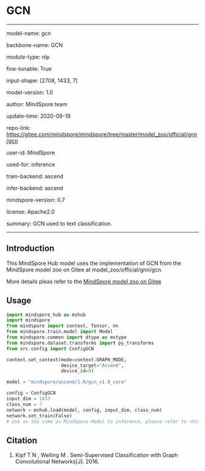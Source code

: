 # GCN

---

model-name: gcn

backbone-name: GCN

module-type: nlp

fine-tunable: True

input-shape: [2708, 1433, 7]

model-version: 1.0

author: MindSpore team

update-time: 2020-09-19

repo-link: <https://gitee.com/mindspore/mindspore/tree/master/model_zoo/official/gnn/gcn>

user-id: MindSpore

used-for: inference

train-backend: ascend

infer-backend: ascend

mindspore-version: 0.7

license: Apache2.0

summary: GCN used to text classification.

---

## Introduction

This MindSpore Hub model uses the implementation of GCN from the MindSpore model zoo on Gitee at model_zoo/official/gnn/gcn.

More details pleas refer to the [MindSpore model zoo on Gitee](https://gitee.com/mindspore/mindspore/blob/master/model_zoo/official/gnn/gcn/README.md)

## Usage

```python
import mindspore_hub as mshub
import mindspore
from mindspore import context, Tensor, nn
from mindspore.train.model import Model
from mindspore.common import dtype as mstype
from mindspore.dataset.transforms import py_transforms
from src.config import ConfigGCN

context.set_context(mode=context.GRAPH_MODE,
                    device_target="Ascend",
                    device_id=0)

model = "mindspore/ascend/1.0/gcn_v1.0_cora"

config = ConfigGCN
input_dim = 1433
class_num = 7
network = mshub.load(model, config, input_dim, class_num)
network.set_train(False)
# Use as the same as MindSpore Model to inference, please refer to <https://gitee.com/mindspore/mindspore/tree/master/model_zoo/official/gnn/gcn>.
```

## Citation

1. Kipf T N , Welling M . Semi-Supervised Classification with Graph Convolutional Networks[J]. 2016.
